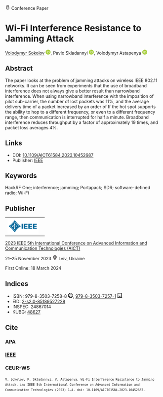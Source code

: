 <img src="/icons/lock.svg" width="16" height="16"> Conference Paper

# Wi-Fi Interference Resistance to Jamming Attack

<a href="/">Volodymyr Sokolov</a> <a href="https://orcid.org/0000-0002-9349-7946" target="_blank"><img src="/icons/orcid.svg" width="16" height="16"></a>,
Pavlo Skladannyi <a href="https://orcid.org/0000-0002-7775-6039" target="_blank"><img src="/icons/orcid.svg" width="16" height="16"></a>,
Volodymyr Astapenya <a href="https://orcid.org/0000-0003-0124-216X" target="_blank"><img src="/icons/orcid.svg" width="16" height="16"></a>

## Abstract

The paper looks at the problem of jamming attacks on wireless IEEE 802.11 networks. It can be seen from experiments that the use of broadband interference does not always give a better result than narrowband interference. When using narrowband interference with the imposition of pilot sub-carrier, the number of lost packets was 11%, and the average delivery time of a packet increased by an order of If the hot spot supports the ability to hop to a different frequency, or even to a different frequency range, then communication is interrupted for half a minute. Broadband interference reduces throughput by a factor of approximately 19 times, and packet loss averages 4%.

## Links

* DOI: [10.1109/AICT61584.2023.10452687](https://doi.org/10.1109/AICT61584.2023.10452687) 
* Publisher: [IEEE](https://ieeexplore.ieee.org/document/10452687)

## Keywords

HackRF One; interference; jamming; Portapack; SDR; software-defined radio; Wi-Fi

## Publisher

<table>
<tr>
<td>
<img src="/icons/ieee.svg" height="50">
</td>
<td style="text-align: left;">
<span class="__dimensions_badge_embed__" data-doi="10.1109/AICT61584.2023.10452687" data-hide-zero-citations="true"></span><script async src="https://badge.dimensions.ai/badge.js" charset="utf-8"></script>
</td>
</tr>
</table>

[2023 IEEE 5th International Conference on Advanced Information and Communication Technologies (AICT)](https://ieeexplore.ieee.org/xpl/conhome/10452416/proceeding)

21–25 November 2023 <img src="/icons/location-pin.svg" width="16" height="16"> Lviv, Ukraine

First Online: 18 March 2024

## Indices

* ISBN: 979-8-3503-7258-8 <img src="/icons/print.svg" width="16" height="16">, [979-8-3503-7257-1](https://isbnsearch.org/isbn/979-8-3503-7257-1) <img src="/icons/online.svg" width="16" height="16">
* EID: [2-s2.0-85189527228](http://www.scopus.com/record/display.url?origin=inward&eid=2-s2.0-85189527228)
* INSPEC: 24867014
* KUBG: [48627](http://elibrary.kubg.edu.ua/id/eprint/48627/)

## Cite

### [APA](https://citation.crosscite.org/format?doi=10.1109/AICT61584.2023.10452687&style=apa&lang=en-US)

### [IEEE](https://citation.crosscite.org/format?doi=10.1109/AICT61584.2023.10452687&style=ieee&lang=en-US)

### CEUR-WS

<small>`V. Sokolov, P. Skladannyi, V. Astapenya, Wi-Fi Interference Resistance to Jamming Attack, in: IEEE 5th International Conference on Advanced Information and Communication Technologies (2023) 1–4. doi: 10.1109/AICT61584.2023.10452687.`</small>